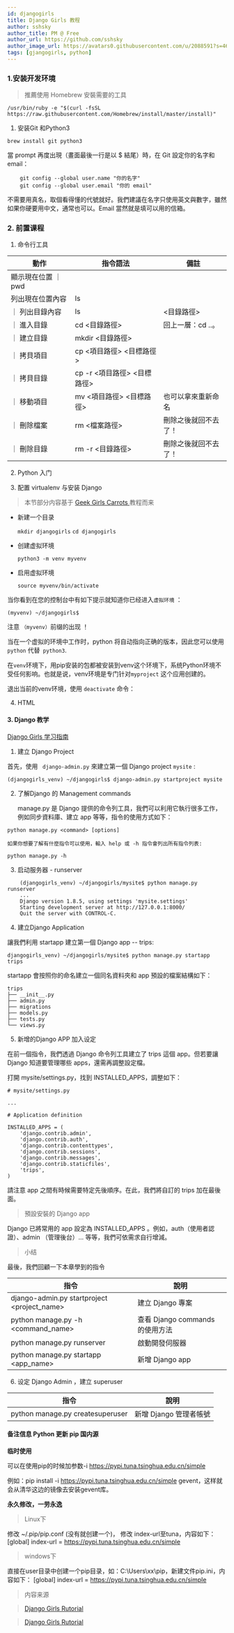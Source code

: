 ```yaml
---
id: djangogirls
title: Django Girls 教程
author: sshsky
author_title: PM @ Free
author_url: https://github.com/sshsky
author_image_url: https://avatars0.githubusercontent.com/u/2088591?s=460&v=4
tags: [gjangogirls, python]
---
```


### 1.安装开发环境

> 推薦使用 Homebrew 安裝需要的工具


`/usr/bin/ruby -e "$(curl -fsSL https://raw.githubusercontent.com/Homebrew/install/master/install)" `


<!--truncate-->

1. 安装Git 和Python3

`brew install git python3`

當 prompt 再度出現（畫面最後一行是以 $ 結尾）時，在 Git 設定你的名字和 email：

```
    git config --global user.name "你的名字"
    git config --global user.email "你的 email"
```

不需要用真名，取個看得懂的代號就好。我們建議在名字只使用英文與數字，雖然如果你硬要用中文，通常也可以。Email 當然就是填可以用的信箱。

### 2. 前置课程

1. 命令行工具


|動作 |  指令語法|  備註 | 
| --- | --- | --- |
| 顯示現在位置 ｜ pwd | | 
| 列出現在位置內容 | ls| 
｜ 列出目錄內容 | 	ls |  <目錄路徑> | 
｜ 進入目錄 | 	cd <目錄路徑> | 	回上一層：cd ..。| 
｜ 建立目錄	|  mkdir <目錄路徑> | 	| 
｜ 拷貝項目 | 	cp <項目路徑> <目標路徑> | 	
｜ 拷貝目錄 | 	cp -r <項目路徑> <目標路徑> | 	
｜ 移動項目 | 	mv <項目路徑> <目標路徑> | 	也可以拿來重新命名 | 
｜ 刪除檔案	| rm <檔案路徑> | 	刪除之後就回不去了！ | 
｜ 刪除目錄	| rm -r <目錄路徑> | 	刪除之後就回不去了！| 
	


2. Python 入门

3. 配置 virtualenv 与安装 Django

> 本节部分内容基于 [Geek Girls Carrots ](https://github.com/ggcarrots/django-carrots) 教程而来

- 新建一个目录

    `mkdir djangogirls`
    `cd djangogirls`


- 创建虚拟环境

  `python3 -m venv myvenv`


- 启用虚拟环境

    `source myvenv/bin/activate`


当你看到在您的控制台中有如下提示就知道你已经进入`虚拟环境` ：

`(myvenv) ~/djangogirls$`


注意 `（myvenv）`前缀的出现 ！

当在一个虚拟的环境中工作时，python 将自动指向正确的版本，因此您可以使用` python` 代替` python3`.

在`venv`环境下，用pip安装的包都被安装到venv这个环境下，系统Python环境不受任何影响。也就是说，venv环境是专门针对`myproject` 这个应用创建的。

退出当前的venv环境，使用 `deactivate` 命令：

4. HTML





#### 3. Django 教学

[Django Girls 学习指南](https://djangogirlstaipei.gitbooks.io/django-girls-taipei-tutorial/django/installation.html)


1. 建立 Django Project

首先，使用 ` django-admin.py` 來建立第一個 Django project `mysite` :


`(djangogirls_venv) ~/djangogirls$ django-admin.py startproject mysite`

2. 了解Django 的 Management commands

    manage.py 是 Django 提供的命令列工具，我們可以利用它執行很多工作，例如同步資料庫、建立 app 等等，指令的使用方式如下：


 `python manage.py <command> [options]`
 
    如果你想要了解有什麼指令可以使用，輸入 help 或 -h 指令會列出所有指令列表:
 
 `python manage.py -h`
 

3. 启动服务器 - runserver

``` 
    (djangogirls_venv) ~/djangogirls/mysite$ python manage.py runserver 
    ...
    Django version 1.8.5, using settings 'mysite.settings'
    Starting development server at http://127.0.0.1:8000/
    Quit the server with CONTROL-C.
```

4. 建立Django Application

讓我們利用 startapp 建立第一個 Django app -- trips:

`djangogirls_venv) ~/djangogirls/mysite$ python manage.py startapp trips`

startapp 會按照你的命名建立一個同名資料夾和 app 預設的檔案結構如下：

```
trips
├── __init__.py
├── admin.py
├── migrations
├── models.py
├── tests.py
└── views.py
```

5. 新增的Django APP 加入设定

在前一個指令，我們透過 Django 命令列工具建立了 trips 這個 app。但若要讓 Django 知道要管理哪些 apps，還需再調整設定檔。


打開 mysite/settings.py，找到 INSTALLED_APPS，調整如下：

```
# mysite/settings.py

...

# Application definition

INSTALLED_APPS = (
    'django.contrib.admin',
    'django.contrib.auth',
    'django.contrib.contenttypes',
    'django.contrib.sessions',
    'django.contrib.messages',
    'django.contrib.staticfiles',
    'trips',
)

```

請注意 app 之間有時候需要特定先後順序。在此，我們將自訂的 trips 加在最後面。

> 預設安裝的 Django app

Django 已將常用的 app 設定為 INSTALLED_APPS 。例如，auth（使用者認證）、admin （管理後台）... 等等，我們可依需求自行增減。

> 小结

最後，我們回顧一下本章學到的指令

| 指令	| 說明 |
| --- | --- |
| django-admin.py startproject <project_name>	| 建立 Django 專案|
| python manage.py -h <command_name> | 	查看 Django commands 的使用方法 |
| python manage.py runserver	| 啟動開發伺服器|
| python manage.py startapp <app_name> | 	新增 Django app |


6. 设定 Django Admin ，建立 superuser

|指令|說明|
|---|---|
|python manage.py createsuperuser	|新增 Django 管理者帳號|

#### 备注信息 Python 更新 pip 国内源



**临时使用**

可以在使用pip的时候加参数-i https://pypi.tuna.tsinghua.edu.cn/simple

例如：pip install -i https://pypi.tuna.tsinghua.edu.cn/simple gevent，这样就会从清华这边的镜像去安装gevent库。

**永久修改，一劳永逸**

> Linux下

修改 ~/.pip/pip.conf (没有就创建一个)， 修改 index-url至tuna，内容如下：[global]
index-url = https://pypi.tuna.tsinghua.edu.cn/simple

> windows下

直接在user目录中创建一个pip目录，如：C:\Users\xx\pip，新建文件pip.ini，内容如下：
[global]
index-url = https://pypi.tuna.tsinghua.edu.cn/simple






> 内容来源

> [Django Girls Rutorial](https://tutorial.djangogirls.org/zh/installation/)

> [Django Girls Rutorial](https://tutorial.djangogirls.org/zh/installation/)

